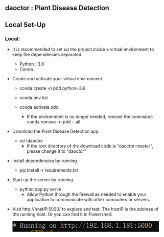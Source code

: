 daoctor : 
 Plant Disease Detection
------------------------
 
## Local Set-Up

### Local:
* It is recommended to set up the project inside a virtual environment to keep the dependencies separated.

  * Python : 3.8
  * Conda

* Create and activate your virtual environment.
  * conda create -n pdd python=3.8
  * conda env list
  * conda activate pdd
    
    * If the environment is no longer needed, remove the command: conda remove -n pdd --all
 
* Download the Plant Disease Detection app
  * cd \daoctor
    * If the root directory of the download code is "daoctor-master", please change it to "daoctor"

* Install dependencies by running
  * pip install -r requirements.txt
    
* Start up the server by running
  * python app.py serve
    * Allow Python through the firewall as needed to enable your application to communicate with other computers or servers.

    
* Visit http://hostIP:5000/ to explore and test.
  The hostIP is the address of the running host. Or you can find it in Powershell:
  
  ![](https://github.com/ewulan/daoctor/blob/master/static/images/visit.png)
